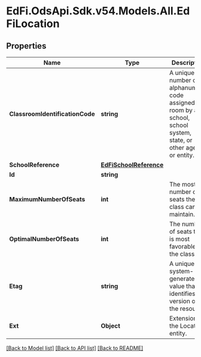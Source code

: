 # EdFi.OdsApi.Sdk.v54.Models.All.EdFiLocation

## Properties

Name | Type | Description | Notes
------------ | ------------- | ------------- | -------------
**ClassroomIdentificationCode** | **string** | A unique number or alphanumeric code assigned to a room by a school, school system, state, or other agency or entity. | 
**SchoolReference** | [**EdFiSchoolReference**](EdFiSchoolReference.md) |  | 
**Id** | **string** |  | [optional] 
**MaximumNumberOfSeats** | **int** | The most number of seats the class can maintain. | [optional] 
**OptimalNumberOfSeats** | **int** | The number of seats that is most favorable to the class. | [optional] 
**Etag** | **string** | A unique system-generated value that identifies the version of the resource. | [optional] 
**Ext** | **Object** | Extensions to the Location entity. | [optional] 

[[Back to Model list]](../../README.md#documentation-for-models) [[Back to API list]](../../README.md#documentation-for-api-endpoints) [[Back to README]](../../README.md)


